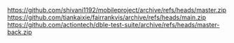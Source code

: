 https://github.com/shivani1192/mobileproject/archive/refs/heads/master.zip
https://github.com/tiankaixie/fairrankvis/archive/refs/heads/main.zip
https://github.com/actiontech/dble-test-suite/archive/refs/heads/master-back.zip
